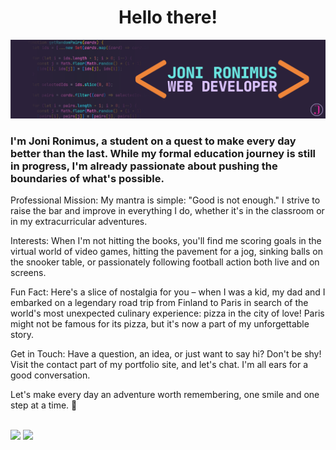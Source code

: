 <div maxwidth="1080px">
  <h1 align="center">Hello there!</h1>
  
  <p align="center"> <img src=".\images\JR_GitHub_banner.png" </p>
  
  
  
  <h3>I'm Joni Ronimus, a student on a quest to make every day better than the last. While my formal education journey is still in progress, I'm already passionate about pushing the boundaries of what's possible.</h3>
  
  
  
  Professional Mission: My mantra is simple: "Good is not enough." I strive to raise the bar and improve in everything I do, whether it's in the classroom or in my extracurricular adventures.
  
  Interests: When I'm not hitting the books, you'll find me scoring goals in the virtual world of video games, hitting the pavement for a jog, sinking balls on the snooker table, or passionately following football action both live and on screens.
  
  Fun Fact: Here's a slice of nostalgia for you – when I was a kid, my dad and I embarked on a legendary road trip from Finland to Paris in search of the world's most unexpected culinary experience: pizza in the city of love! Paris might not be famous for its pizza, but it's now a part of my unforgettable story.
  
  Get in Touch: Have a question, an idea, or just want to say hi? Don't be shy! Visit the contact part of my portfolio site, and let's chat. I'm all ears for a good conversation.
  
  Let's make every day an adventure worth remembering, one smile and one step at a time. 🚀
  
  </br>
  
  
  <div>
    <img height="200" align-content:start src="https://github-readme-stats.vercel.app/api?username=jronimus&theme=synthwave&show_icons=true&hide_border=true&count_private=true" />
    <img height="200" align-content:end src="https://github-readme-streak-stats.herokuapp.com/?user=jronimus&theme=synthwave&hide_border=true" />
  </div>
</div>
